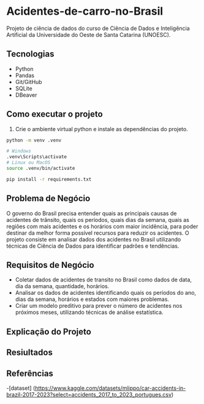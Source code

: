
# Acidentes-de-carro-no-Brasil
Projeto de ciência de dados do curso de Ciência de Dados e Inteligência Artificial da Universidade do Oeste de Santa Catarina (UNOESC). 

## Tecnologias
- Python
- Pandas
- Git/GitHub
- SQLite
- DBeaver

## Como executar o projeto
1. Crie o ambiente virtual python e instale as dependências do projeto.
```bash
python -m venv .venv

# Windows
.venv\Scripts\activate
# Linux ou MacOS
source .venv/bin/activate

pip install -r requirements.txt
```

## Problema de Negócio
O governo do Brasil precisa entender quais as principais causas de acidentes de trânsito, quais os períodos, quais dias da semana, quais as regiões com mais acidentes e os horários com maior incidência, para poder destinar da melhor forma possível recursos para reduzir os acidentes. O projeto consiste em analisar dados dos acidentes no Brasil utilizando técnicas de Ciência de Dados para identificar padrões e tendências.

## Requisitos de Negócio
* Coletar dados de acidentes de transito no Brasil como dados de data, dia da semana, quantidade, horários.
* Analisar os dados de acidentes identificando quais os períodos do ano, dias da semana, horários e estados com maiores problemas.
* Criar um modelo preditivo para prever o número de acidentes nos próximos meses, utilizando técnicas de análise estatística.

## Explicação do Projeto


## Resiultados


## Referências
-[dataset] (https://www.kaggle.com/datasets/mlippo/car-accidents-in-brazil-2017-2023?select=accidents_2017_to_2023_portugues.csv)  
